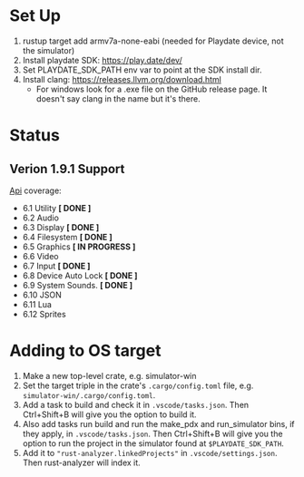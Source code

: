 # Set Up
1. rustup target add armv7a-none-eabi (needed for Playdate device, not the simulator)
1. Install playdate SDK: https://play.date/dev/
1. Set PLAYDATE_SDK_PATH env var to point at the SDK install dir.
1. Install clang: https://releases.llvm.org/download.html
    * For windows look for a .exe file on the GitHub release page. It doesn't say clang in the name but it's there.

# Status

## Verion 1.9.1 Support

[Api](https://sdk.play.date/1.9.1/Inside%20Playdate%20with%20C.html#_api_reference) coverage:
- 6.1 Utility **[ DONE ]**
- 6.2 Audio
- 6.3 Display **[ DONE ]**
- 6.4 Filesystem **[ DONE ]**
- 6.5 Graphics **[ IN PROGRESS ]**
- 6.6 Video
- 6.7 Input **[ DONE ]**
- 6.8 Device Auto Lock **[ DONE ]**
- 6.9 System Sounds. **[ DONE ]**
- 6.10 JSON
- 6.11 Lua
- 6.12 Sprites

# Adding to OS target
1. Make a new top-level crate, e.g. simulator-win
1. Set the target triple in the crate's `.cargo/config.toml` file, e.g.
   `simulator-win/.cargo/config.toml`.
1. Add a task to build and check it in `.vscode/tasks.json`. Then Ctrl+Shift+B will give you
   the option to build it.
1. Also add tasks run build and run the make_pdx and run_simulator bins, if they apply, in
   `.vscode/tasks.json`. Then Ctrl+Shift+B will give you the option to run the project
   in the simulator found at `$PLAYDATE_SDK_PATH`.
1. Add it to `"rust-analyzer.linkedProjects"` in `.vscode/settings.json`. Then rust-analyzer will
   index it.
